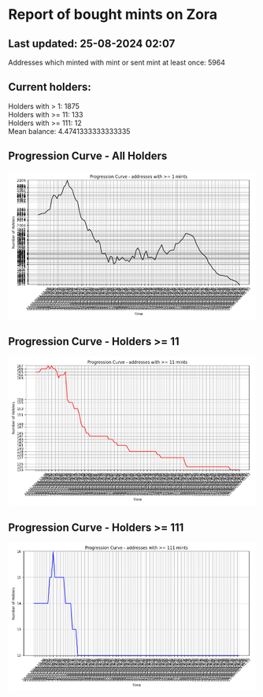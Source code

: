 # Report of bought mints on Zora
## Last updated: 25-08-2024 02:07
Addresses which minted with mint or sent mint at least once: 5964

## Current holders:
Holders with > 1: 1875  
Holders with >= 11: 133  
Holders with >= 111: 12  
Mean balance: 4.4741333333333335  

## Progression Curve - All Holders
![addresses with >= 1 mint](progression_curve_all.png)
## Progression Curve - Holders >= 11
![addresses with >= 11 mints](progression_curve_gt_11.png)
## Progression Curve - Holders >= 111
![addresses with >= 111 mints](progression_curve_gt_111.png)
